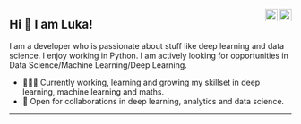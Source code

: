<a href="https://www.linkedin.com/in/luka-mari%C4%87-94035814b/" target="_blank" rel="nofollow"><img align="right" alt="Luka's Linkdein" width="22px" src="https://cdn.jsdelivr.net/npm/simple-icons@v3/icons/linkedin.svg" /></a><a href="https://www.instagram.com/lukamar1c" target="_blank" rel="nofollow"><img align="right" alt="Luka's Insta" width="22px" src="https://cdn.jsdelivr.net/npm/simple-icons@v3/icons/instagram.svg" /></a>

## Hi 👋 I am Luka! 
I am a developer who is passionate about stuff like deep learning and data science. I enjoy working in Python. I am actively looking for opportunities in Data Science/Machine Learning/Deep Learning.
- 👨🏽‍💻 Currently working, learning and growing my skillset in deep learning, machine learning and maths.
- 🤝 Open for collaborations in deep learning, analytics and data science.

---
